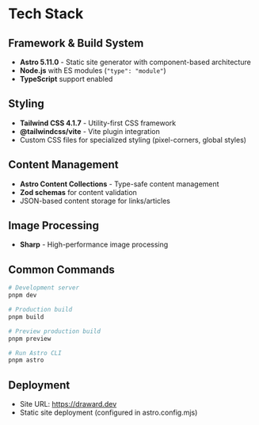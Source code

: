 # Tech Stack

## Framework & Build System
- **Astro 5.11.0** - Static site generator with component-based architecture
- **Node.js** with ES modules (`"type": "module"`)
- **TypeScript** support enabled

## Styling
- **Tailwind CSS 4.1.7** - Utility-first CSS framework
- **@tailwindcss/vite** - Vite plugin integration
- Custom CSS files for specialized styling (pixel-corners, global styles)

## Content Management
- **Astro Content Collections** - Type-safe content management
- **Zod schemas** for content validation
- JSON-based content storage for links/articles

## Image Processing
- **Sharp** - High-performance image processing

## Common Commands
```bash
# Development server
pnpm dev

# Production build
pnpm build

# Preview production build
pnpm preview

# Run Astro CLI
pnpm astro
```

## Deployment
- Site URL: https://draward.dev
- Static site deployment (configured in astro.config.mjs)
